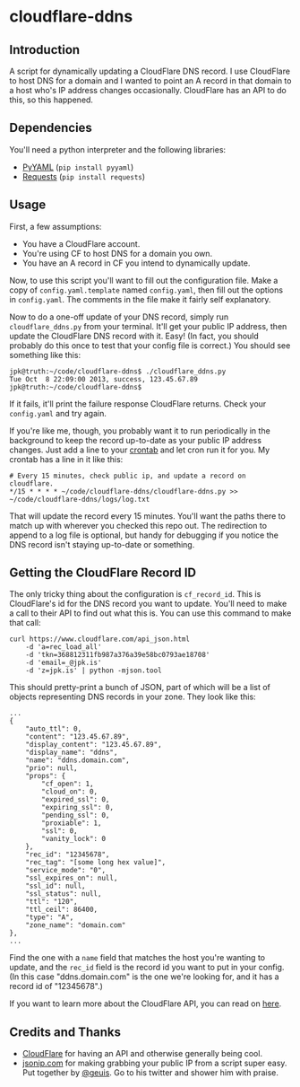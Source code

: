 cloudflare-ddns
===============

Introduction
------------

A script for dynamically updating a CloudFlare DNS record.  I use CloudFlare
to host DNS for a domain and I wanted to point an A record in that domain to
a host who's IP address changes occasionally.  CloudFlare has an API to do this,
so this happened.

Dependencies
------------

You'll need a python interpreter and the following libraries:

 - [PyYAML](https://bitbucket.org/xi/pyyaml) (`pip install pyyaml`)
 - [Requests](http://docs.python-requests.org/en/latest/) (`pip install
   requests`)

Usage
-----

First, a few assumptions:

  - You have a CloudFlare account.
  - You're using CF to host DNS for a domain you own.
  - You have an A record in CF you intend to dynamically update.

Now, to use this script you'll want to fill out the configuration file. Make a 
copy of `config.yaml.template` named `config.yaml`, then fill out the options in 
`config.yaml`.  The comments in the file make it fairly self explanatory.

Now to do a one-off update of your DNS record, simply run `cloudflare_ddns.py`
from your terminal.  It'll get your public IP address, then update the 
CloudFlare DNS record with it. Easy!  (In fact, you should probably do this once
to test that your config file is correct.)  You should see something like this:

    jpk@truth:~/code/cloudflare-ddns$ ./cloudflare_ddns.py 
    Tue Oct  8 22:09:00 2013, success, 123.45.67.89
    jpk@truth:~/code/cloudflare-ddns$ 

If it fails, it'll print the failure response CloudFlare returns. Check your
`config.yaml` and try again.


If you're like me, though, you probably want it to run periodically in the
background to keep the record up-to-date as your public IP address changes.
Just add a line to your [crontab](http://en.wikipedia.org/wiki/Cron) and let
cron run it for you.  My crontab has a line in it like this:

    # Every 15 minutes, check public ip, and update a record on cloudflare.
    */15 * * * * ~/code/cloudflare-ddns/cloudflare-ddns.py >> ~/code/cloudflare-ddns/logs/log.txt

That will update the record every 15 minutes.  You'll want the paths there to
match up with wherever you checked this repo out.  The redirection to append to
a log file is optional, but handy for debugging if you notice the DNS record
isn't staying up-to-date or something.

Getting the CloudFlare Record ID
--------------------------------

The only tricky thing about the configuration is `cf_record_id`.  This is
CloudFlare's id for the DNS record you want to update.  You'll need to make a
call to their API to find out what this is. You can use this command
to make that call:

    curl https://www.cloudflare.com/api_json.html   
        -d 'a=rec_load_all'   
        -d 'tkn=368812311fb987a376a39e58bc0793ae18708'   
        -d 'email=_@jpk.is'   
        -d 'z=jpk.is' | python -mjson.tool

This should pretty-print a bunch of JSON, part of which will be a list of
objects representing DNS records in your zone.  They look like this:

    ...
    {
        "auto_ttl": 0, 
        "content": "123.45.67.89", 
        "display_content": "123.45.67.89", 
        "display_name": "ddns", 
        "name": "ddns.domain.com", 
        "prio": null, 
        "props": {
            "cf_open": 1, 
            "cloud_on": 0, 
            "expired_ssl": 0, 
            "expiring_ssl": 0, 
            "pending_ssl": 0, 
            "proxiable": 1, 
            "ssl": 0, 
            "vanity_lock": 0
        }, 
        "rec_id": "12345678", 
        "rec_tag": "[some long hex value]", 
        "service_mode": "0", 
        "ssl_expires_on": null, 
        "ssl_id": null, 
        "ssl_status": null, 
        "ttl": "120", 
        "ttl_ceil": 86400, 
        "type": "A", 
        "zone_name": "domain.com"
    },
    ...

Find the one with a `name` field that matches the host you're wanting to update,
and the `rec_id` field is the record id you want to put in your config.
(In this case "ddns.domain.com" is the one we're looking for, and it has a
record id of "12345678".)

If you want to learn more about the CloudFlare API, you can read on
[here](http://www.cloudflare.com/docs/client-api.html).

Credits and Thanks
------------------

 - [CloudFlare](https://www.cloudflare.com/) for having an API and otherwise
   generally being cool.
 - [jsonip.com](http://jsonip.com/) for making grabbing your public IP from a
   script super easy. Put together by [@geuis](https://twitter.com/geuis). Go
   to his twitter and shower him with praise.

